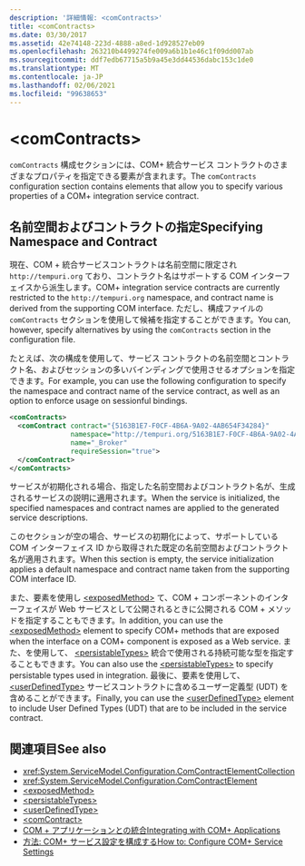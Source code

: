 ```yaml
---
description: '詳細情報: <comContracts>'
title: <comContracts>
ms.date: 03/30/2017
ms.assetid: 42e74148-223d-4888-a8ed-1d928527eb09
ms.openlocfilehash: 263210b4499274fe009a6b1b1e46c1f09dd007ab
ms.sourcegitcommit: ddf7edb67715a5b9a45e3dd44536dabc153c1de0
ms.translationtype: MT
ms.contentlocale: ja-JP
ms.lasthandoff: 02/06/2021
ms.locfileid: "99638653"
---
```

# \<comContracts>

<span data-ttu-id="a9323-102">`comContracts` 構成セクションには、COM+ 統合サービス コントラクトのさまざまなプロパティを指定できる要素が含まれます。</span><span class="sxs-lookup"><span data-stu-id="a9323-102">The `comContracts` configuration section contains elements that allow you to specify various properties of a COM+ integration service contract.</span></span>  
  
## <a name="specifying-namespace-and-contract"></a><span data-ttu-id="a9323-103">名前空間およびコントラクトの指定</span><span class="sxs-lookup"><span data-stu-id="a9323-103">Specifying Namespace and Contract</span></span>  

 <span data-ttu-id="a9323-104">現在、COM + 統合サービスコントラクトは名前空間に限定され `http://tempuri.org` ており、コントラクト名はサポートする COM インターフェイスから派生します。</span><span class="sxs-lookup"><span data-stu-id="a9323-104">COM+ integration service contracts are currently restricted to the `http://tempuri.org` namespace, and contract name is derived from the supporting COM interface.</span></span> <span data-ttu-id="a9323-105">ただし、構成ファイルの `comContracts` セクションを使用して候補を指定することができます。</span><span class="sxs-lookup"><span data-stu-id="a9323-105">You can, however, specify alternatives by using the `comContracts` section in the configuration file.</span></span>  
  
 <span data-ttu-id="a9323-106">たとえば、次の構成を使用して、サービス コントラクトの名前空間とコントラクト名、およびセッションの多いバインディングで使用させるオプションを指定できます。</span><span class="sxs-lookup"><span data-stu-id="a9323-106">For example, you can use the following configuration to specify the namespace and contract name of the service contract, as well as an option to enforce usage on sessionful bindings.</span></span>  
  
```xml  
<comContracts>
  <comContract contract="{5163B1E7-F0CF-4B6A-9A02-4AB654F34284}"
               namespace="http://tempuri.org/5163B1E7-F0CF-4B6A-9A02-4AB654F34284"
               name="_Broker"
               requireSession="true">
  </comContract>
</comContracts>
```  
  
 <span data-ttu-id="a9323-107">サービスが初期化される場合、指定した名前空間およびコントラクト名が、生成されるサービスの説明に適用されます。</span><span class="sxs-lookup"><span data-stu-id="a9323-107">When the service is initialized, the specified namespaces and contract names are applied to the generated service descriptions.</span></span>  
  
 <span data-ttu-id="a9323-108">このセクションが空の場合、サービスの初期化によって、サポートしている COM インターフェイス ID から取得された既定の名前空間およびコントラクト名が適用されます。</span><span class="sxs-lookup"><span data-stu-id="a9323-108">When this section is empty, the service initialization applies a default namespace and contract name taken from the supporting COM interface ID.</span></span>  
  
 <span data-ttu-id="a9323-109">また、要素を使用し [\<exposedMethod>](exposedmethod.md) て、COM + コンポーネントのインターフェイスが Web サービスとして公開されるときに公開される COM + メソッドを指定することもできます。</span><span class="sxs-lookup"><span data-stu-id="a9323-109">In addition, you can use the [\<exposedMethod>](exposedmethod.md) element to specify COM+ methods that are exposed when the interface on a COM+ component is exposed as a Web service.</span></span> <span data-ttu-id="a9323-110">また、を使用して、 [\<persistableTypes>](persistabletypes.md) 統合で使用される持続可能な型を指定することもできます。</span><span class="sxs-lookup"><span data-stu-id="a9323-110">You can also use the [\<persistableTypes>](persistabletypes.md) to specify persistable types used in integration.</span></span> <span data-ttu-id="a9323-111">最後に、要素を使用して、 [\<userDefinedType>](userdefinedtype.md) サービスコントラクトに含めるユーザー定義型 (UDT) を含めることができます。</span><span class="sxs-lookup"><span data-stu-id="a9323-111">Finally, you can use the [\<userDefinedType>](userdefinedtype.md) element to include User Defined Types (UDT) that are to be included in the service contract.</span></span>  
  
## <a name="see-also"></a><span data-ttu-id="a9323-112">関連項目</span><span class="sxs-lookup"><span data-stu-id="a9323-112">See also</span></span>

- <xref:System.ServiceModel.Configuration.ComContractElementCollection>
- <xref:System.ServiceModel.Configuration.ComContractElement>
- [\<exposedMethod>](exposedmethod.md)
- [\<persistableTypes>](persistabletypes.md)
- [\<userDefinedType>](userdefinedtype.md)
- [\<comContract>](comcontract.md)
- [<span data-ttu-id="a9323-113">COM + アプリケーションとの統合</span><span class="sxs-lookup"><span data-stu-id="a9323-113">Integrating with COM+ Applications</span></span>](../../../wcf/feature-details/integrating-with-com-plus-applications.md)
- [<span data-ttu-id="a9323-114">方法: COM+ サービス設定を構成する</span><span class="sxs-lookup"><span data-stu-id="a9323-114">How to: Configure COM+ Service Settings</span></span>](../../../wcf/feature-details/how-to-configure-com-service-settings.md)
